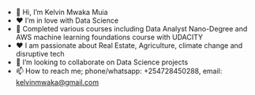 - 👋 Hi, I’m Kelvin Mwaka Muia
- :hearts: I’m in love with Data Science
- 🌱 Completed various courses including Data Analyst Nano-Degree and AWS machine learning foundations course with UDACITY
- :hearts: I am passionate about Real Estate, Agriculture, climate change and disruptive tech 
- 💞️ I’m looking to collaborate on Data Science projects
- 📫 How to reach me; phone/whatsapp: +254728450288, email: kelvinmwaka@gmail.com

<!---
mwakakelvin/mwakakelvin is a ✨ special ✨ repository because its `README.md` (this file) appears on your GitHub profile.
You can click the Preview link to take a look at your changes.
--->
